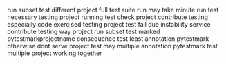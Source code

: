 run subset test different project full test suite run may take minute run test necessary testing project running test check project contribute testing especially code exercised testing project test fail due instability service contribute testing way project run subset test marked pytestmarkprojectname consequence test least annotation pytestmark otherwise dont serve project test may multiple annotation pytestmark test multiple project working together
